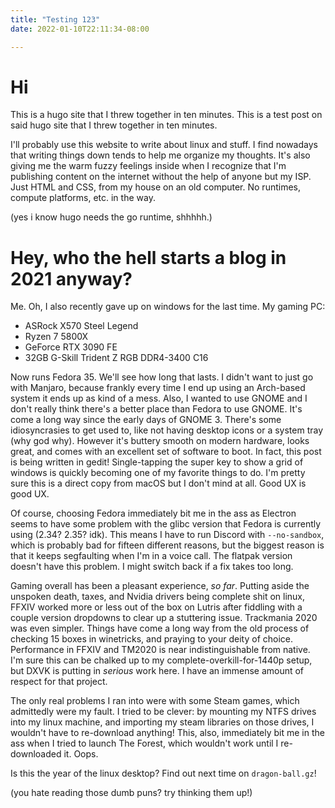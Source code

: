 ```yaml
---
title: "Testing 123"
date: 2022-01-10T22:11:34-08:00

---
```

# Hi

This is a hugo site that I threw together in ten minutes. This is a test post on said hugo site that I threw together in ten minutes.

I'll probably use this website to write about linux and stuff. I find nowadays that writing things down tends to help me organize my thoughts. It's also giving me the warm fuzzy feelings inside when I recognize that I'm publishing content on the internet without the help of anyone but my ISP. Just HTML and CSS, from my house on an old computer. No runtimes, compute platforms, etc. in the way.

(yes i know hugo needs the go runtime, shhhhh.)

# Hey, who the hell starts a blog in 2021 anyway?

Me. Oh, I also recently gave up on windows for the last time. My gaming PC:

- ASRock X570 Steel Legend
- Ryzen 7 5800X
- GeForce RTX 3090 FE
- 32GB G-Skill Trident Z RGB DDR4-3400 C16

Now runs Fedora 35. We'll see how long that lasts. I didn't want to just go with Manjaro, because frankly every time I end up using an Arch-based system it ends up as kind of a mess. Also, I wanted to use GNOME and I don't really think there's a better place than Fedora to use GNOME. It's come a long way since the early days of GNOME 3. There's some idiosyncrasies to get used to, like not having desktop icons or a system tray (why god why). However it's buttery smooth on modern hardware, looks great, and comes with an excellent set of software to boot. In fact, this post is being written in gedit! Single-tapping the super key to show a grid of windows is quickly becoming one of my favorite things to do. I'm pretty sure this is a direct copy from macOS but I don't mind at all. Good UX is good UX.

Of course, choosing Fedora immediately bit me in the ass as Electron seems to have some problem with the glibc version that Fedora is currently using (2.34? 2.35? idk). This means I have to run Discord with `--no-sandbox`, which is probably bad for fifteen different reasons, but the biggest reason is that it keeps segfaulting when I'm in a voice call. The flatpak version doesn't have this problem. I might switch back if a fix takes too long.

Gaming overall has been a pleasant experience, _so far_. Putting aside the unspoken death, taxes, and Nvidia drivers being complete shit on linux, FFXIV worked more or less out of the box on Lutris after fiddling with a couple version dropdowns to clear up a stuttering issue. Trackmania 2020 was even simpler. Things have come a long way from the old process of checking 15 boxes in winetricks, and praying to your deity of choice. Performance in FFXIV and TM2020 is near indistinguishable from native. I'm sure this can be chalked up to my complete-overkill-for-1440p setup, but DXVK is putting in *serious* work here. I have an immense amount of respect for that project.

The only real problems I ran into were with some Steam games, which admittedly were my fault. I tried to be clever: by mounting my NTFS drives into my linux machine, and importing my steam libraries on those drives, I wouldn't have to re-download anything! This, also, immediately bit me in the ass when I tried to launch The Forest, which wouldn't work until I re-downloaded it. Oops.

Is this the year of the linux desktop? Find out next time on `dragon-ball.gz`!

(you hate reading those dumb puns? try thinking them up!)
